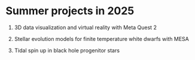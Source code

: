 # Summer projects in 2025

1. 3D data visualization and virtual reality with Meta Quest 2

2. Stellar evolution models for finite temperature white dwarfs with MESA

3. Tidal spin up in black hole progenitor stars
